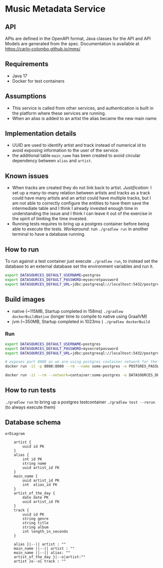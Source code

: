 # Music Metadata Service

## API

APIs are defined in the OpenAPI format, Java classes for the API and API Models are generated from the spec. Documentation is available at 
https://carlo-colombo.github.io/mms/

## Requirements

* Java 17
* Docker for test containers

## Assumptions

* This service is called from other services, and authentication is built in the platform where these services are running.
* When an alias is added to an artist the alias became the new main name

## Implementation details

* UUID are used to identify artist and track instead of numerical id to avoid exposing information to the user of the service.
* the additional table `main_name` has been created to avoid circular dependency between `alias` and `artist`.

## Known issues

* When tracks are created they do not link back to artist. _Justification_: I set up a many-to-many relation between artists  and tracks as a track could have many artists and an artist could have multiple tracks, but I am not able to correctly configure the entities to have them save the intermediate table and I think I already invested enough time in understanding the issue and I think I can leave it out of the exercise in the spirit of limiting the time invested.
* Running tests requires to bring up a postgres container before being able to execute the tests. _Workaround_: run `./gradlew run` in another terminal to have a database running.

## How to run

To run against a test container just execute `./gradlew run`, to instead set the database
to an external database set the environment variables and run it.

```bash
export DATASOURCES_DEFAULT_USERNAME=postgres
export DATASOURCES_DEFAULT_PASSWORD=mysecretpassword
export DATASOURCES_DEFAULT_URL=jdbc:postgresql://localhost:5432/postgres
```

## Build images

* native (~115MB, Startup completed in 158ms) `./gradlew dockerBuildNative` (longer time to compile to native using GraalVM)
* jvm (~350MB, Startup completed in 1023ms ) `./gradlew dockerBuild`

### Run

```bash
export DATASOURCES_DEFAULT_USERNAME=postgres
export DATASOURCES_DEFAULT_PASSWORD=mysecretpassword
export DATASOURCES_DEFAULT_URL=jdbc:postgresql://localhost:5432/postgres

# exposes port 8080 as we are using postgres container network for the service as well
docker run -it -p 8080:8080 --rm --name some-postgres -e POSTGRES_PASSWORD=mysecretpassword postgres

docker run -it --rm --network=container:some-postgres -e DATASOURCES_DEFAULT_URL -e DATASOURCES_DEFAULT_USERNAME -e DATASOURCES_DEFAULT_PASSWORD metadata-music-service:latest
```

## How to run tests

`./gradlew run` to bring up a postgres testcontainer
`./gradlew test --rerun` (to always execute them)

## Database schema

```mermaid
erDiagram
    
    artist {        
        uuid id PK
    }
    alias {
        int id PK
        string name
        uuid artist_id FK
    }
    main_name {
        uuid artist_id PK
        int  alias_id FK
    }
    artist_of_the_day {
        date date PK
        uuid artist_id FK
    }
    track {
        uuid id PK
        string genre
        string title
        string album
        int length_in_seconds 
    }

    alias }|--|| artist : ""
    main_name ||--|| artist : ""
    main_name ||--|| alias: "" 
    artist_of_the_day }|--o|artist:""
    artist }o--o{ track : ""
```
